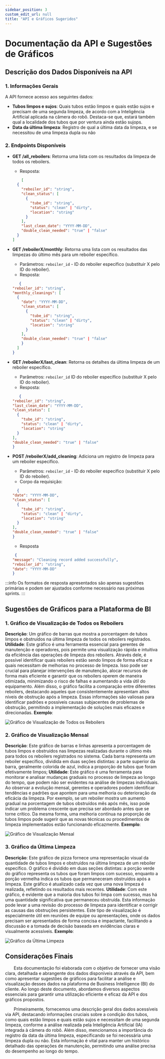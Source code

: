 ```yaml
---
sidebar_position: 3
custom_edit_url: null
title: "API e Gráficos Sugeridos"
---
```


# Documentação da API e Sugestões de Gráficos

## Descrição dos Dados Disponíveis na API

### 1. Informações Gerais
A API fornece acesso aos seguintes dados:
- **Tubos limpos e sujos**: Quais tubos estão limpos e quais estão sujos e precisam de uma segunda limpeza, de acordo com a Inteligência Artificial aplicada na câmera do robô. Destaca-se que, estará também qual a localidade dos tubos que por ventura ainda estão sujops.
- **Data da última limpeza**: Registro de qual a última data da limpeza, e se necessitou de uma limpeza dupla ou não

### 2. Endpoints Disponíveis
- **GET /all_reboilers**: Retorna uma lista com os resultados da limpeza de todos os reboilers.
  - Resposta:
  ```json
      [
    {
      "reboiler_id": "string",
      "clean_status": [
        {
          "tube_id": "string",
          "status": "clean" | "dirty",
          "location": "string"
        }
      ],
      "last_clean_date": "YYYY-MM-DD",
      "double_clean_needed": "true" | "false"
    }
  ]
  ```

- **GET /reboilerX/monthly**: Retorna uma lista com os resultados das limpezas do último mês para um reboiler específico.
  - Parâmetros: `reboiler_id` - ID do reboiler específico (substituir X pelo ID do reboiler).
  - Resposta:
  ```json
     {
  "reboiler_id": "string",
  "monthly_cleanings": [
    {
      "date": "YYYY-MM-DD",
      "clean_status": [
        {
          "tube_id": "string",
          "status": "clean" | "dirty",
          "location": "string"
        }
      ],
      "double_clean_needed": "true" | "false"
      }
    ]
  }
  ```
  

- **GET /reboilerX/last_clean**: Retorna os detalhes da última limpeza de um reboiler específico.
  - Parâmetros: `reboiler_id` ID do reboiler específico (substituir X pelo ID do reboiler).
  - Resposta:
  ```json
     {
  "reboiler_id": "string",
  "last_clean_date": "YYYY-MM-DD",
  "clean_status": [
    {
      "tube_id": "string",
      "status": "clean" | "dirty",
      "location": "string"
    }
  ],
  "double_clean_needed": "true" | "false"
  }
  ```

- **POST /reboilerX/add_cleaning**: Adiciona um registro de limpeza para um reboiler específico.
  - Parâmetros: `reboiler_id` - ID do reboiler específico (substituir X pelo ID do reboiler).
  - Corpo da requisição:
  ```json
    {
  "date": "YYYY-MM-DD",
  "clean_status": [
    {
      "tube_id": "string",
      "status": "clean" | "dirty",
      "location": "string"
    }
  ],
  "double_clean_needed": "true" | "false"
  }
  ```
  - Resposta
  ```json
   {
  "message": "Cleaning record added successfully",
  "reboiler_id": "string",
  "date": "YYYY-MM-DD"
  }
  ```
  
:::info
Os formatos de resposta apresentados são apenas sugestões primárias e podem ser ajustados conforme necessário nas próximas sprints.
:::

## Sugestões de Gráficos para a Plataforma de BI

### 1. Gráfico de Visualização de Todos os Reboilers
**Descrição**: Um gráfico de barras que mostra a porcentagem de tubos limpos e obstruídos na última limpeza de todos os reboilers registrados.  
**Utilidade**: Este gráfico é uma ferramenta essencial para gerentes de manutenção e operadores, pois permite uma visualização rápida e intuitiva da eficiência das operações de limpeza dos reboilers. Através dele, é possível identificar quais reboilers estão sendo limpos de forma eficaz e quais necessitam de melhorias no processo de limpeza. Isso pode ser crucial para planejar intervenções de manutenção, alocar recursos de forma mais eficiente e garantir que os reboilers operem de maneira otimizada, minimizando o risco de falhas e aumentando a vida útil do equipamento. Além disso, o gráfico facilita a comparação entre diferentes reboilers, destacando aqueles que consistentemente apresentam altos níveis de obstrução após a limpeza. Essas informações são valiosas para identificar padrões e possíveis causas subjacentes de problemas de obstrução, permitindo a implementação de soluções mais eficazes e direcionadas. 
**Exemplo**:

![Gráfico de Visualização de Todos os Reboilers](../../../static/img/Graficos/GraficoTR.png)

### 2. Gráfico de Visualização Mensal
**Descrição**: Este gráfico de barras e linhas apresenta a porcentagem de tubos limpos e obstruídos nas limpezas realizadas durante o último mês para todos os reboilers registrados no sistema. Cada barra representa um reboiler específico, dividida em duas seções distintas: a parte superior da barra, geralmente colorida de azul, indica a proporção de tubos que foram efetivamente limpos;
**Utilidade**:  Este gráfico é uma ferramenta para monitorar e analisar mudanças graduais no processo de limpeza ao longo do tempo, que podem não ser evidentes na análise de limpezas individuais. Ao observar a evolução mensal, gerentes e operadores podem identificar tendências e padrões que apontem para uma melhoria ou deterioração da eficácia da limpeza. Por exemplo, se um reboiler mostra um aumento gradual na porcentagem de tubos obstruídos mês após mês, isso pode indicar um problema crescente que precisa ser abordado antes que se torne crítico. Da mesma forma, uma melhoria contínua na proporção de tubos limpos pode sugerir que as novas técnicas ou procedimentos de limpeza implementados estão funcionando eficazmente.
**Exemplo**:

![Gráfico de Visualização Mensal](../../../static/img/Graficos/GraficoM.png)

### 3. Gráfico da Última Limpeza
**Descrição**: Este gráfico de pizza fornece uma representação visual da quantidade de tubos limpos e obstruídos na última limpeza de um reboiler específico. O gráfico é dividido em duas seções distintas: a porção verde do gráfico representa os tubos que foram limpos com sucesso, enquanto a porção vermelha indica os tubos que permaneceram obstruídos após a limpeza. Este gráfico é atualizado cada vez que uma nova limpeza é realizada, refletindo os resultados mais recentes.
**Utilidade**: Com este gráfico, é evidente que a maioria dos tubos foi limpa com sucesso, mas há uma quantidade significativa que permaneceu obstruída. Esta informação pode levar a uma revisão do processo de limpeza para identificar e corrigir as causas das obstruções persistentes. Este tipo de visualização é especialmente útil em reuniões de equipe ou apresentações, onde os dados precisam ser apresentados de forma concisa e impactante, facilitando a discussão e a tomada de decisão baseada em evidências claras e visualmente acessíveis. 
**Exemplo**:

![Gráfico da Última Limpeza](../../../static/img/Graficos/GraficoUL.png)

## Considerações Finais
&emsp;&emsp;Esta documentação foi elaborada com o objetivo de fornecer uma visão clara, detalhada e abrangente dos dados disponíveis através da API, bem como apresentar sugestões de gráficos para facilitar a análise e visualização desses dados na plataforma de Business Intelligence (BI) do cliente. Ao longo deste documento, abordamos diversos aspectos essenciais para garantir uma utilização eficiente e eficaz da API e dos gráficos propostos.

&emsp;&emsp;Primeiramente, fornecemos uma descrição geral dos dados acessíveis via API, destacando informações cruciais sobre a condição dos tubos, como quais estão limpos e quais estão sujos e necessitam de uma segunda limpeza, conforme a análise realizada pela Inteligência Artificial (IA) integrada à câmera do robô. Além disso, mencionamos a importância do registro da data da última limpeza, especificando se foi necessária uma limpeza dupla ou não. Esta informação é vital para manter um histórico detalhado das operações de manutenção, permitindo uma análise precisa do desempenho ao longo do tempo.
